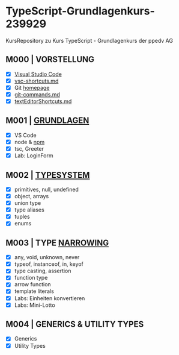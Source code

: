 # TypeScript-Grundlagenkurs-239929

KursRepository zu Kurs TypeScript - Grundlagenkurs der ppedv AG

## M000 | VORSTELLUNG

-   [x] [Visual Studio Code](https://code.visualstudio.com/)
-   [x] [vsc-shortcuts.md](SHORTCUTS-VSCODE.md)
-   [x] Git [homepage](https://git-scm.com)
-   [x] [git-commands.md](GIT-COMMANDS.md)
-   [x] [textEditorShortcuts.md](SHORTCUTS-EDITOR.md)

## M001 | [GRUNDLAGEN](https://www.typescriptlang.org/docs/handbook/2/basic-types.html)

-   [x] VS Code
-   [x] node & [npm](https://www.npmjs.com/)
-   [x] tsc, Greeter
-   [x] Lab: LoginForm

## M002 | [TYPESYSTEM](https://www.typescriptlang.org/docs/handbook/2/everyday-types.html)

-   [x] primitives, null, undefined
-   [x] object, arrays
-   [x] union type
-   [x] type aliases
-   [x] tuples
-   [x] enums

## M003 | TYPE [NARROWING](https://www.typescriptlang.org/docs/handbook/2/narrowing.html)

-   [x] any, void, unknown, never
-   [x] typeof, instanceof, in, keyof
-   [x] type casting, assertion
-   [x] function type
-   [x] arrow function
-   [x] template literals
-   [x] Labs: Einheiten konvertieren
-   [x] Labs: Mini-Lotto

## M004 | GENERICS & UTILITY TYPES

-   [x] Generics
-   [x] Utility Types

